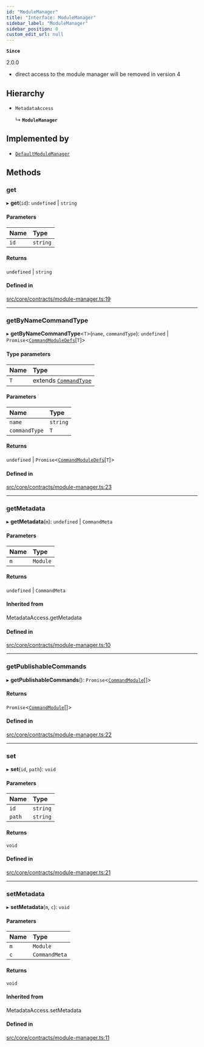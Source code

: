 ```yaml
---
id: "ModuleManager"
title: "Interface: ModuleManager"
sidebar_label: "ModuleManager"
sidebar_position: 0
custom_edit_url: null
---
```


**`Since`**

2.0.0
 - direct access to the module manager will be removed in version 4

## Hierarchy

- `MetadataAccess`

  ↳ **`ModuleManager`**

## Implemented by

- [`DefaultModuleManager`](../classes/DefaultModuleManager.md)

## Methods

### get

▸ **get**(`id`): `undefined` \| `string`

#### Parameters

| Name | Type |
| :------ | :------ |
| `id` | `string` |

#### Returns

`undefined` \| `string`

#### Defined in

[src/core/contracts/module-manager.ts:19](https://github.com/sern-handler/handler/blob/a579e27/src/core/contracts/module-manager.ts#L19)

___

### getByNameCommandType

▸ **getByNameCommandType**<`T`\>(`name`, `commandType`): `undefined` \| `Promise`<[`CommandModuleDefs`](CommandModuleDefs.md)[`T`]\>

#### Type parameters

| Name | Type |
| :------ | :------ |
| `T` | extends [`CommandType`](../enums/CommandType.md) |

#### Parameters

| Name | Type |
| :------ | :------ |
| `name` | `string` |
| `commandType` | `T` |

#### Returns

`undefined` \| `Promise`<[`CommandModuleDefs`](CommandModuleDefs.md)[`T`]\>

#### Defined in

[src/core/contracts/module-manager.ts:23](https://github.com/sern-handler/handler/blob/a579e27/src/core/contracts/module-manager.ts#L23)

___

### getMetadata

▸ **getMetadata**(`m`): `undefined` \| `CommandMeta`

#### Parameters

| Name | Type |
| :------ | :------ |
| `m` | `Module` |

#### Returns

`undefined` \| `CommandMeta`

#### Inherited from

MetadataAccess.getMetadata

#### Defined in

[src/core/contracts/module-manager.ts:10](https://github.com/sern-handler/handler/blob/a579e27/src/core/contracts/module-manager.ts#L10)

___

### getPublishableCommands

▸ **getPublishableCommands**(): `Promise`<[`CommandModule`](../modules.md#commandmodule)[]\>

#### Returns

`Promise`<[`CommandModule`](../modules.md#commandmodule)[]\>

#### Defined in

[src/core/contracts/module-manager.ts:22](https://github.com/sern-handler/handler/blob/a579e27/src/core/contracts/module-manager.ts#L22)

___

### set

▸ **set**(`id`, `path`): `void`

#### Parameters

| Name | Type |
| :------ | :------ |
| `id` | `string` |
| `path` | `string` |

#### Returns

`void`

#### Defined in

[src/core/contracts/module-manager.ts:21](https://github.com/sern-handler/handler/blob/a579e27/src/core/contracts/module-manager.ts#L21)

___

### setMetadata

▸ **setMetadata**(`m`, `c`): `void`

#### Parameters

| Name | Type |
| :------ | :------ |
| `m` | `Module` |
| `c` | `CommandMeta` |

#### Returns

`void`

#### Inherited from

MetadataAccess.setMetadata

#### Defined in

[src/core/contracts/module-manager.ts:11](https://github.com/sern-handler/handler/blob/a579e27/src/core/contracts/module-manager.ts#L11)
